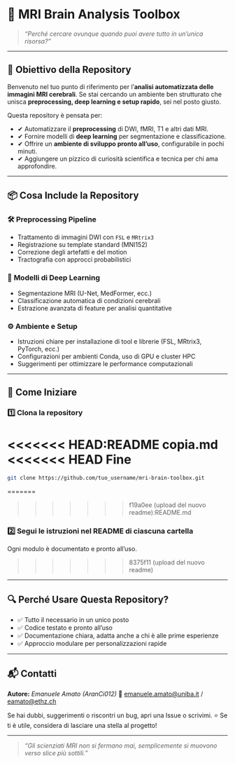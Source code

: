 # 🧠 MRI Brain Analysis Toolbox

> *“Perché cercare ovunque quando puoi avere tutto in un’unica risorsa?”*

---

## 🎯 Obiettivo della Repository

Benvenuto nel tuo punto di riferimento per l’**analisi automatizzata delle immagini MRI cerebrali**.
Se stai cercando un ambiente ben strutturato che unisca **preprocessing, deep learning e setup rapido**, sei nel posto giusto.

Questa repository è pensata per:

* ✔ Automatizzare il **preprocessing** di DWI, fMRI, T1 e altri dati MRI.
* ✔ Fornire modelli di **deep learning** per segmentazione e classificazione.
* ✔ Offrire un **ambiente di sviluppo pronto all’uso**, configurabile in pochi minuti.
* ✔ Aggiungere un pizzico di curiosità scientifica e tecnica per chi ama approfondire.

---

## 📦 Cosa Include la Repository

### 🛠️ **Preprocessing Pipeline**

* Trattamento di immagini DWI con `FSL` e `MRtrix3`
* Registrazione su template standard (MNI152)
* Correzione degli artefatti e del motion
* Tractografia con approcci probabilistici

### 🧠 **Modelli di Deep Learning**

* Segmentazione MRI (U-Net, MedFormer, ecc.)
* Classificazione automatica di condizioni cerebrali
* Estrazione avanzata di feature per analisi quantitative

### ⚙️ **Ambiente e Setup**

* Istruzioni chiare per installazione di tool e librerie (FSL, MRtrix3, PyTorch, ecc.)
* Configurazioni per ambienti Conda, uso di GPU e cluster HPC
* Suggerimenti per ottimizzare le performance computazionali

---

## 🚀 Come Iniziare

### 1️⃣ Clona la repository

<<<<<<< HEAD:README copia.md
<<<<<<< HEAD
Fine
=======
```bash
git clone https://github.com/tuo_username/mri-brain-toolbox.git
```

=======
>>>>>>> f19a0ee (upload del nuovo readme):README.md
### 2️⃣ Segui le istruzioni nel README di ciascuna cartella

Ogni modulo è documentato e pronto all’uso.
>>>>>>> 8375f11 (upload del nuovo readme)

---

## 🔍 Perché Usare Questa Repository?

* ✅ Tutto il necessario in un unico posto
* ✅ Codice testato e pronto all’uso
* ✅ Documentazione chiara, adatta anche a chi è alle prime esperienze
* ✅ Approccio modulare per personalizzazioni rapide

---

## 📬 Contatti

**Autore:** *Emanuele Amato (AranCi012)*
📧 [emanuele.amato@uniba.it](mailto:emanuele.amato@uniba.it) / [eamato@ethz.ch](mailto:eamato@ethz.ch)

Se hai dubbi, suggerimenti o riscontri un bug, apri una Issue o scrivimi.
⭐ Se ti è utile, considera di lasciare una stella al progetto!

---

> *“Gli scienziati MRI non si fermano mai, semplicemente si muovono verso slice più sottili.”*
